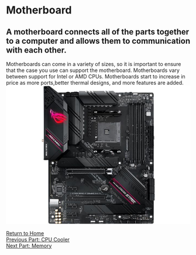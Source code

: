 # Motherboard 
## A motherboard connects all of the parts together to a computer and allows them to communication with each other.  

Motherboards can come in a variety of sizes, so it is important to ensure that the case you use can support the motherboard. Motherboards vary between 
support for Intel or AMD CPUs. Motherboards start to increase in price as more ports,better thermal designs, and more features are added.  
![Motherboard](../images/motherboard.jpg)


[Return to Home](https://github.com/rhd45-edu/IT-1600-Final-Project#readme)  
[Previous Part: CPU Cooler ](cpucooler.md)  
[Next Part: Memory ](memory.md)  
